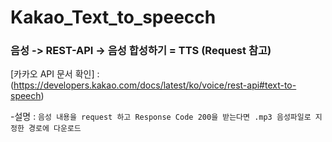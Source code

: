# Kakao_Text_to_speecch

### 음성 -> REST-API -> 음성 합성하기 = TTS (Request 참고)

[카카오 API 문서 확인] : (https://developers.kakao.com/docs/latest/ko/voice/rest-api#text-to-speech)

-설명 : ```음성 내용을 request 하고 Response Code 200을 받는다면 .mp3 음성파일로 지정한 경로에 다운로드```

